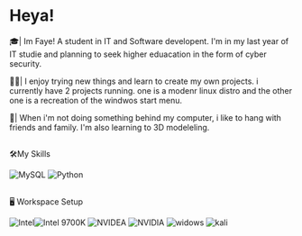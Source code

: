 
# Heya!

🎓| Im Faye! A student in IT and Software developent. I'm in my last year of IT studie and planning to seek higher eduacation in the form of cyber security.

👨‍💻| I enjoy trying new things and learn to create my own projects. i currently have 2 projects running. one is a modenr linux distro and the other one is a recreation of the windwos start menu.

🎸| When i'm not doing something behind my computer, i like to hang with friends and family. I'm also learning to 3D modeleling.

##

🛠️My Skills 

![MySQL](https://img.shields.io/badge/MySQL-000000?style=for-the-badge&logo=MySQL&logoColor=white)  ![Python](https://img.shields.io/badge/Python-000000?style=for-the-badge&logo=Python&logoColor=white) 

##

🖥️ Workspace Setup

![Intel](https://img.shields.io/badge/Intel-000000?style=for-the-badge&logo=Intel&logoColor=blue)![Intel 9700K](https://img.shields.io/badge/Core_I7_9700K-000000?style=for-the-badge&logo=Core-I7-9700K&logoColor=white) ![NVIDEA](https://img.shields.io/badge/NVIDIA-000000?style=for-the-badge&logo=NVIDIA&logoColor=green) ![NVIDIA](https://img.shields.io/badge/NVIDIA_RTX_3070-000000?style=for-the-badge&logo=rtx&logoColor=green) ![widows](https://img.shields.io/badge/Windows_11-000000?style=for-the-badge&logo=Windows&logoColor=white) ![kali](https://img.shields.io/badge/kali_Linux-000000?style=for-the-badge&logo=Linux&logoColor=white) 
